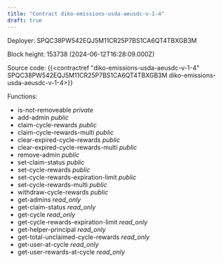 ```yaml
---
title: "Contract diko-emissions-usda-aeusdc-v-1-4"
draft: true
---
```

Deployer: SPQC38PW542EQJ5M11CR25P7BS1CA6QT4TBXGB3M


 



Block height: 153738 (2024-06-12T16:28:09.000Z)

Source code: {{<contractref "diko-emissions-usda-aeusdc-v-1-4" SPQC38PW542EQJ5M11CR25P7BS1CA6QT4TBXGB3M diko-emissions-usda-aeusdc-v-1-4>}}

Functions:

* is-not-removeable _private_
* add-admin _public_
* claim-cycle-rewards _public_
* claim-cycle-rewards-multi _public_
* clear-expired-cycle-rewards _public_
* clear-expired-cycle-rewards-multi _public_
* remove-admin _public_
* set-claim-status _public_
* set-cycle-rewards _public_
* set-cycle-rewards-expiration-limit _public_
* set-cycle-rewards-multi _public_
* withdraw-cycle-rewards _public_
* get-admins _read_only_
* get-claim-status _read_only_
* get-cycle _read_only_
* get-cycle-rewards-expiration-limit _read_only_
* get-helper-principal _read_only_
* get-total-unclaimed-cycle-rewards _read_only_
* get-user-at-cycle _read_only_
* get-user-rewards-at-cycle _read_only_
